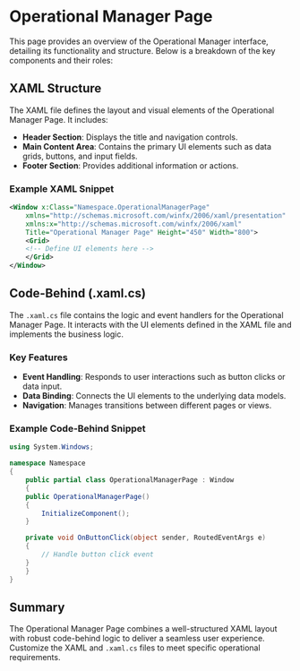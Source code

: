 # Operational Manager Page

This page provides an overview of the Operational Manager interface, detailing its functionality and structure. Below is a breakdown of the key components and their roles:

## XAML Structure

The XAML file defines the layout and visual elements of the Operational Manager Page. It includes:

- **Header Section**: Displays the title and navigation controls.
- **Main Content Area**: Contains the primary UI elements such as data grids, buttons, and input fields.
- **Footer Section**: Provides additional information or actions.

### Example XAML Snippet
```xml
<Window x:Class="Namespace.OperationalManagerPage"
    xmlns="http://schemas.microsoft.com/winfx/2006/xaml/presentation"
    xmlns:x="http://schemas.microsoft.com/winfx/2006/xaml"
    Title="Operational Manager Page" Height="450" Width="800">
    <Grid>
    <!-- Define UI elements here -->
    </Grid>
</Window>
```

## Code-Behind (.xaml.cs)

The `.xaml.cs` file contains the logic and event handlers for the Operational Manager Page. It interacts with the UI elements defined in the XAML file and implements the business logic.

### Key Features
- **Event Handling**: Responds to user interactions such as button clicks or data input.
- **Data Binding**: Connects the UI elements to the underlying data models.
- **Navigation**: Manages transitions between different pages or views.

### Example Code-Behind Snippet
```csharp
using System.Windows;

namespace Namespace
{
    public partial class OperationalManagerPage : Window
    {
    public OperationalManagerPage()
    {
        InitializeComponent();
    }

    private void OnButtonClick(object sender, RoutedEventArgs e)
    {
        // Handle button click event
    }
    }
}
```

## Summary

The Operational Manager Page combines a well-structured XAML layout with robust code-behind logic to deliver a seamless user experience. Customize the XAML and `.xaml.cs` files to meet specific operational requirements.
